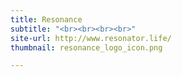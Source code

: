 ```yaml
---
title: Resonance
subtitle: "<br><br><br><br>"
site-url: http://www.resonator.life/
thumbnail: resonance_logo_icon.png

---
```

